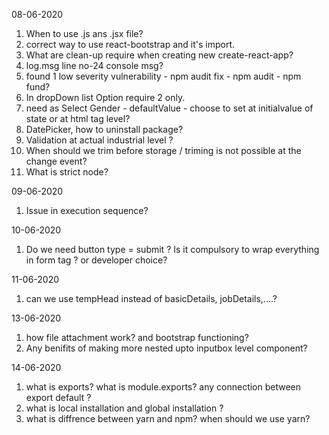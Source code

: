 08-06-2020

1. When to use .js ans .jsx file?
2. correct way to use react-bootstrap and it's import.
3. What are clean-up require when creating new create-react-app?
4. log.msg line no-24 console msg?
5. found 1 low severity vulnerability - npm audit fix - npm audit - npm fund?
6. In dropDown list Option require 2 only.
7. need as Select Gender - defaultValue - choose to set at initialvalue of state or at html tag level?
8. DatePicker, how to uninstall package?
9. Validation at actual industrial level ?
10. When should we trim before storage / triming is not possible at the change event?
11. What is strict node?

09-06-2020

1. Issue in execution sequence?

10-06-2020

1. Do we need button type = submit ? Is it compulsory to wrap everything in form tag ? or developer choice?

11-06-2020

1. can we use tempHead instead of basicDetails, jobDetails,....?

13-06-2020

1. how file attachment work? and bootstrap functioning?
2. Any benifits of making more nested upto inputbox level component?

14-06-2020

1. what is exports? what is module.exports? any connection between export default ?
2. what is local installation and global installation ?
3. what is diffrence between yarn and npm? when should we use yarn?

